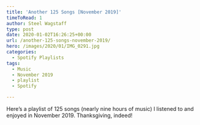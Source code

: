 ```yaml
---
title: 'Another 125 Songs [November 2019]'
timeToRead: 1 
author: Steel Wagstaff
type: post
date: 2020-01-02T16:26:25+00:00
url: /another-125-songs-november-2019/
hero: /images/2020/01/IMG_0291.jpg
categories:
  - Spotify Playlists
tags:
  - Music
  - November 2019
  - playlist
  - Spotify

---
```

Here&#8217;s a playlist of 125 songs (nearly nine hours of music) I listened to and enjoyed in November 2019. Thanksgiving, indeed!